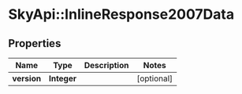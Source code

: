 # SkyApi::InlineResponse2007Data

## Properties
Name | Type | Description | Notes
------------ | ------------- | ------------- | -------------
**version** | **Integer** |  | [optional] 


